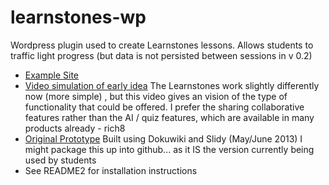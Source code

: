 learnstones-wp
================

Wordpress plugin used to create Learnstones lessons. Allows students to traffic light progress (but data is not persisted between sessions in v 0.2)

- <a href="http://ec2-54-216-102-133.eu-west-1.compute.amazonaws.com/wordpress" rel="nofollow">Example Site</a>
- <a href="http://screencast.com/t/9v1w0d7XsTEb" rel="nofollow">Video simulation of early idea</a> The Learnstones work slightly differently now (more simple) , but this video gives an vision of the type of functionality that could be offered. I prefer the sharing collaborative features rather than the AI / quiz features, which are available in many products already - rich8
- [Original Prototype](http://learnstones.com/dokuwiki/doku.php) Built using Dokuwiki and Slidy (May/June 2013) I might package this up into github... as it IS the version currently being used by students
- See README2 for installation instructions

